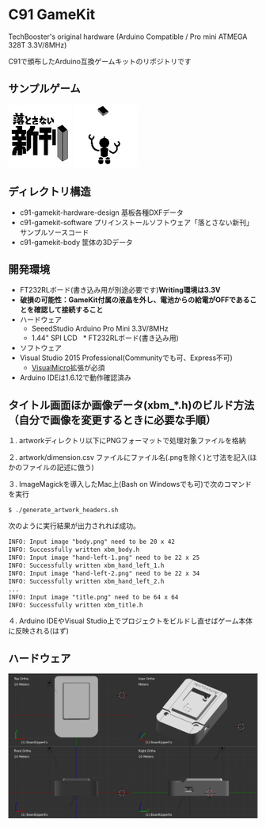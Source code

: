 # C91 GameKit 

TechBooster's original hardware  (Arduino Compatible / Pro mini ATMEGA 328T 3.3V/8MHz)

C91で頒布したArduino互換ゲームキットのリポジトリです

## サンプルゲーム
![](c91-gamekit-software/mockup/title.jpg)
![](c91-gamekit-software/mockup/mock.gif)

## ディレクトリ構造

 * c91-gamekit-hardware-design 基板各種DXFデータ
 * c91-gamekit-software プリインストールソフトウェア「落とさない新刊」サンプルソースコード
 * c91-gamekit-body 筐体の3Dデータ

## 開発環境

 * FT232RLボード(書き込み用が別途必要です)__Writing環境は3.3V__
 * __破損の可能性：GameKit付属の液晶を外し、電池からの給電がOFFであることを確認して接続すること__
 * ハードウェア
   * SeeedStudio Arduino Pro Mini 3.3V/8MHz
   * 1.44" SPI LCD
   * FT232RLボード(書き込み用) 
 * ソフトウェア
 * Visual Studio 2015 Professional(Communityでも可、Express不可)
   * [VisualMicro](https://marketplace.visualstudio.com/items?itemName=VisualMicro.ArduinoIDEforVisualStudio)拡張が必須
 * Arduino IDEは1.6.12で動作確認済み

## タイトル画面ほか画像データ(xbm_*.h)のビルド方法（自分で画像を変更するときに必要な手順）

１. artworkディレクトリ以下にPNGフォーマットで処理対象ファイルを格納

２. artwork/dimension.csv ファイルにファイル名(.pngを除く)と寸法を記入(ほかのファイルの記述に倣う)

３. ImageMagickを導入したMac上(Bash on Windowsでも可)で次のコマンドを実行

```
$ ./generate_artwork_headers.sh
```

次のように実行結果が出力されれば成功。

```
INFO: Input image "body.png" need to be 20 x 42
INFO: Successfully written xbm_body.h
INFO: Input image "hand-left-1.png" need to be 22 x 25
INFO: Successfully written xbm_hand_left_1.h
INFO: Input image "hand-left-2.png" need to be 22 x 34
INFO: Successfully written xbm_hand_left_2.h
...
INFO: Input image "title.png" need to be 64 x 64
INFO: Successfully written xbm_title.h
```

４. Arduino IDEやVisual Studio上でプロジェクトをビルドし直せばゲーム本体に反映される(はず)

## ハードウェア
![筐体イメージ](c91-gamekit-hardware-design/image.png)
